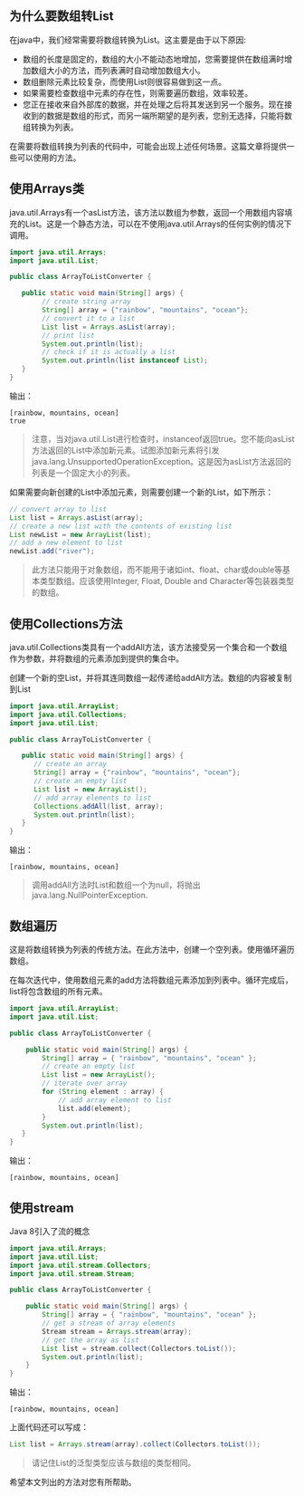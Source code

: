 ## 为什么要数组转List

在java中，我们经常需要将数组转换为List。这主要是由于以下原因:

* 数组的长度是固定的，数组的大小不能动态地增加，您需要提供在数组满时增加数组大小的方法，而列表满时自动增加数组大小。
* 数组删除元素比较复杂，而使用List则很容易做到这一点。
* 如果需要检查数组中元素的存在性，则需要遍历数组，效率较差。
* 您正在接收来自外部库的数据，并在处理之后将其发送到另一个服务。现在接收到的数据是数组的形式，而另一端所期望的是列表，您别无选择，只能将数组转换为列表。

在需要将数组转换为列表的代码中，可能会出现上述任何场景。这篇文章将提供一些可以使用的方法。

## 使用Arrays类

java.util.Arrays有一个asList方法，该方法以数组为参数，返回一个用数组内容填充的List。这是一个静态方法，可以在不使用java.util.Arrays的任何实例的情况下调用。

```java
import java.util.Arrays;
import java.util.List;

public class ArrayToListConverter {

   public static void main(String[] args) {
        // create string array
        String[] array = {"rainbow", "mountains", "ocean"};
        // convert it to a list
        List list = Arrays.asList(array);
        // print list
        System.out.println(list);
        // check if it is actually a list
        System.out.println(list instanceof List);
   }
}
```

输出：

```
[rainbow, mountains, ocean]
true
```

> 注意，当对java.util.List进行检查时，instanceof返回true。您不能向asList方法返回的List中添加新元素。试图添加新元素将引发java.lang.UnsupportedOperationException。这是因为asList方法返回的列表是一个固定大小的列表。

如果需要向新创建的List中添加元素，则需要创建一个新的List，如下所示：

```java
// convert array to list
List list = Arrays.asList(array);
// create a new list with the contents of existing list
List newList = new ArrayList(list);
// add a new element to list
newList.add("river");
```

> 此方法只能用于对象数组，而不能用于诸如int、float、char或double等基本类型数组。应该使用Integer, Float, Double and Character等包装器类型的数组。

## 使用Collections方法

java.util.Collections类具有一个addAll方法，该方法接受另一个集合和一个数组作为参数，并将数组的元素添加到提供的集合中。

创建一个新的空List，并将其连同数组一起传递给addAll方法。数组的内容被复制到List

```java
import java.util.ArrayList;
import java.util.Collections;
import java.util.List;

public class ArrayToListConverter {

   public static void main(String[] args) {
      // create an array
      String[] array = {"rainbow", "mountains", "ocean"};
      // create an empty list
      List list = new ArrayList();
      // add array elements to list
      Collections.addAll(list, array);
      System.out.println(list);
   }
}
```

输出：

```
[rainbow, mountains, ocean]
```

> 调用addAll方法时List和数组一个为null，将抛出java.lang.NullPointerException.

## 数组遍历

这是将数组转换为列表的传统方法。在此方法中，创建一个空列表。使用循环遍历数组。

在每次迭代中，使用数组元素的add方法将数组元素添加到列表中。循环完成后，list将包含数组的所有元素。

```java
import java.util.ArrayList;
import java.util.List;

public class ArrayToListConverter {

    public static void main(String[] args) {
        String[] array = { "rainbow", "mountains", "ocean" };
        // create an empty list
        List list = new ArrayList();
        // iterate over array
        for (String element : array) {
            // add array element to list
            list.add(element);
        }
        System.out.println(list);
   }
}
```

输出：

```
[rainbow, mountains, ocean]
```

## 使用stream

Java 8引入了流的概念

```java
import java.util.Arrays;
import java.util.List;
import java.util.stream.Collectors;
import java.util.stream.Stream;

public class ArrayToListConverter {

    public static void main(String[] args) {
        String[] array = { "rainbow", "mountains", "ocean" };
        // get a stream of array elements
        Stream stream = Arrays.stream(array);
        // get the array as list
        List list = stream.collect(Collectors.toList());
        System.out.println(list);
    }
}
```

输出：

```
[rainbow, mountains, ocean]
```

上面代码还可以写成：

```java
List list = Arrays.stream(array).collect(Collectors.toList());
```

> 请记住List的泛型类型应该与数组的类型相同。

希望本文列出的方法对您有所帮助。